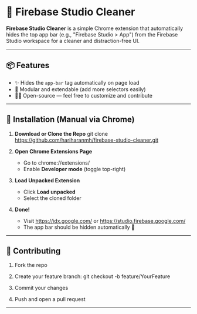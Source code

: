 # 🔧 Firebase Studio Cleaner

**Firebase Studio Cleaner** is a simple Chrome extension that automatically hides the top app bar (e.g., "Firebase Studio > App") from the Firebase Studio workspace for a cleaner and distraction-free UI.

---

## 📦 Features

- ✨ Hides the `app-bar` tag automatically on page load
- 🧱 Modular and extendable (add more selectors easily)
- 🧑‍💻 Open-source — feel free to customize and contribute

---

## 🚀 Installation (Manual via Chrome)

1. **Download or Clone the Repo**
   git clone https://github.com/hariharanmh/firebase-studio-cleaner.git

2. **Open Chrome Extensions Page**

    - Go to chrome://extensions/
    - Enable **Developer mode** (toggle top-right)

3. **Load Unpacked Extension**

    - Click **Load unpacked**
    - Select the cloned folder

4. **Done!**

    - Visit https://idx.google.com/ or https://studio.firebase.google.com/
    - The app bar should be hidden automatically 🎉

---

## 🤝 Contributing

1. Fork the repo

2. Create your feature branch: git checkout -b feature/YourFeature

3. Commit your changes

4. Push and open a pull request

---
